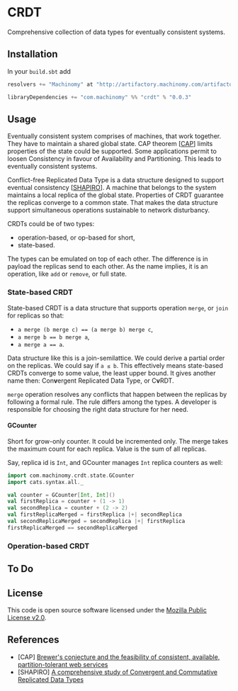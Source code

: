 # CRDT

Comprehensive collection of data types for eventually consistent systems.

## Installation

In your `build.sbt` add

```scala
resolvers += "Machinomy" at "http://artifactory.machinomy.com/artifactory/snapshot"

libraryDependencies += "com.machinomy" %% "crdt" % "0.0.3"
```

## Usage

Eventually consistent system comprises of machines, that work together. They have to maintain a shared global state.
CAP theorem [[CAP](#CAP)] limits properties of the state could be supported. Some applications permit to loosen Consistency
in favour of Availability and Partitioning. This leads to eventually consistent systems.

Conflict-free Replicated Data Type is a data structure designed to support eventual consistency [[SHAPIRO](#SHAPIRO)]. A machine that belongs to the system maintains a local replica of the global state.
Properties of CRDT guarantee the replicas converge to a common state. That makes the data structure
support simultaneous operations sustainable to network disturbancy.

CRDTs could be of two types:

- operation-based, or op-based for short,
- state-based.

The types can be emulated on top of each other. The difference is in payload the replicas send to each other.
As the name implies, it is an operation, like `add` or `remove`, or full state.

### State-based CRDT

State-based CRDT is a data structure that supports operation `merge`, or `join` for replicas so that:

* `a merge (b merge c) == (a merge b) merge c`,
* `a merge b == b merge a`,
* `a merge a == a`.

Data structure like this is a join-semilattice. We could derive a partial order on the replicas. We could say if `a ≤ b`. This effectively means state-based CRDTs converge to some value, the least upper bound. It gives another name then: Con<b>v</b>ergent Replicated Data Type, or C<b>v</b>RDT.

`merge` operation resolves any conflicts that happen between the replicas by following a formal rule. The rule differs among the types. A developer is responsible for choosing the right data structure for her need.

#### GCounter

Short for grow-only counter. It could be incremented only. The merge takes the maximum count for each replica. Value is the sum of all replicas.

Say, replica id is `Int`, and GCounter manages `Int` replica counters as well:

```scala
import com.machinomy.crdt.state.GCounter
import cats.syntax.all._

val counter = GCounter[Int, Int]()
val firstReplica = counter + (1 -> 1)
val secondReplica = counter + (2 -> 2)
val firstReplicaMerged = firstReplica |+| secondReplica
val secondReplicaMerged = secondReplica |+| firstReplica
firstReplicaMerged == secondReplicaMerged
```

### Operation-based CRDT

## To Do

## License

This code is open source software licensed under the [Mozilla Public License v2.0](http://mozilla.org/MPL/2.0).

## References

* <a name="CAP">[CAP]</a> [Brewer's conjecture and the feasibility of consistent, available, partition-tolerant web services](http://dl.acm.org/citation.cfm?id=564601)
* <a name="SHAPIRO">[SHAPIRO]</a> [A comprehensive study of Convergent and Commutative Replicated Data Types](https://hal.inria.fr/inria-00555588/en/)
